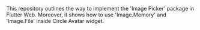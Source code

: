 This repository outlines the way to implement the 'Image Picker' package in Flutter Web. Moreover, it shows how to use 'Image.Memory' and 'Image.File' inside Circle Avatar widget.